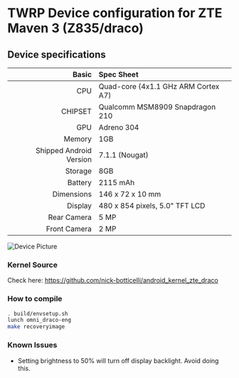 # TWRP Device configuration for ZTE Maven 3 (Z835/draco)

## Device specifications

Basic   | Spec Sheet
-------:|:-------------------------
CPU     | Quad-core (4x1.1 GHz ARM Cortex A7)
CHIPSET | Qualcomm MSM8909 Snapdragon 210
GPU     | Adreno 304
Memory  | 1GB
Shipped Android Version | 7.1.1 (Nougat)
Storage | 8GB
Battery | 2115 mAh
Dimensions | 146 x 72 x 10 mm
Display | 480 x 854 pixels, 5.0" TFT LCD
Rear Camera  | 5 MP
Front Camera | 2 MP

![Device Picture](https://www.att.com/catalog/en/idse/ZTE/ZTE%20Maven%203%20-%20AT&T%20PREPAID/Black-hero-zoom.png)

### Kernel Source

Check here: https://github.com/nick-botticelli/android_kernel_zte_draco

### How to compile

```sh
. build/envsetup.sh
lunch omni_draco-eng
make recoveryimage
```

### Known Issues
* Setting brightness to 50% will turn off display backlight. Avoid doing this.